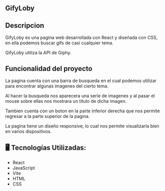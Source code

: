 
## GifyLoby

## Descripcion

GifyLoby es una pagina web desarrollada con React y diseñada con CSS, en ella podemos buscar gifs de casi cualquier tema.</br>

GifyLoby utiliza la API de Giphy.</br>


## Funcionalidad del proyecto

La pagina cuenta con una barra de busqueda en el cual podemos utilizar para encontrar algunas imagenes del cierto tema.</br>

Al hacer la busqueda nos aparecera una serie de imagenes y al pasar el mouse sobre ellas nos mostrara un titulo de dicha imagen.</br>

Tambien cuenta con un boton en la parte inferior derecha que nos permite regresar a la parte superior de la pagina.</br>

La pagina tiene un diseño responsive, lo cual nos permite visualizarla bien en varios dispositivos.

## 🖥️ Tecnologías Utilizadas:

- React
- JavaScript
- Vite
- HTML
- CSS
